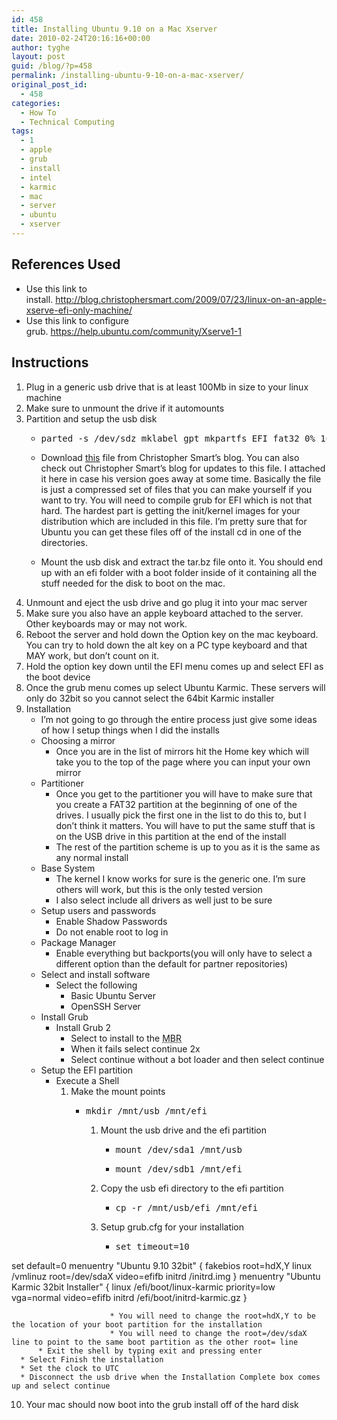 ```yaml
---
id: 458
title: Installing Ubuntu 9.10 on a Mac Xserver
date: 2010-02-24T20:16:16+00:00
author: tyghe
layout: post
guid: /blog/?p=458
permalink: /installing-ubuntu-9-10-on-a-mac-xserver/
original_post_id:
  - 458
categories:
  - How To
  - Technical Computing
tags:
  - 1
  - apple
  - grub
  - install
  - intel
  - karmic
  - mac
  - server
  - ubuntu
  - xserver
---
```

## References Used

  * Use this link to install. <http://blog.christophersmart.com/2009/07/23/linux-on-an-apple-xserve-efi-only-machine/>
  * Use this link to configure grub. <https://help.ubuntu.com/community/Xserve1-1>

<!--more-->

## Instructions

  1. Plug in a generic usb drive that is at least 100Mb in size to your linux machine
  2. Make sure to unmount the drive if it automounts
  3. Partition and setup the usb disk 
      * <pre>parted -s /dev/sdz mklabel gpt mkpartfs EFI fat32 0% 100% toggle 1 boot</pre>
    
      * Download [this](http://christophersmart.com/files/efi-grub.tar.bz2 "EFI Files") file from Christopher Smart&#8217;s blog. You can also check out Christopher Smart&#8217;s blog for updates to this file. I attached it here in case his version goes away at some time. Basically the file is just a compressed set of files that you can make yourself if you want to try. You will need to compile grub for EFI which is not that hard. The hardest part is getting the init/kernel images for your distribution which are included in this file. I&#8217;m pretty sure that for Ubuntu you can get these files off of the install cd in one of the directories.
      * Mount the usb disk and extract the tar.bz file onto it. You should end up with an efi folder with a boot folder inside of it containing all the stuff needed for the disk to boot on the mac.
  4. Unmount and eject the usb drive and go plug it into your mac server
  5. Make sure you also have an apple keyboard attached to the server. Other keyboards may or may not work.
  6. Reboot the server and hold down the Option key on the mac keyboard. You can try to hold down the alt key on a PC type keyboard and that MAY work, but don&#8217;t count on it.
  7. Hold the option key down until the EFI menu comes up and select EFI as the boot device
  8. Once the grub menu comes up select Ubuntu Karmic. These servers will only do 32bit so you cannot select the 64bit Karmic installer
  9. Installation 
      * I&#8217;m not going to go through the entire process just give some ideas of how I setup things when I did the installs
      * Choosing a mirror 
          * Once you are in the list of mirrors hit the Home key which will take you to the top of the page where you can input your own mirror
      * Partitioner 
          * Once you get to the partitioner you will have to make sure that you create a FAT32 partition at the beginning of one of the drives. I usually pick the first one in the list to do this to, but I don&#8217;t think it matters. You will have to put the same stuff that is on the USB drive in this partition at the end of the install
          * The rest of the partition scheme is up to you as it is the same as any normal install
      * Base System 
          * The kernel I know works for sure is the generic one. I&#8217;m sure others will work, but this is the only tested version
          * I also select include all drivers as well just to be sure
      * Setup users and passwords 
          * Enable Shadow Passwords
          * Do not enable root to log in
      * Package Manager 
          * Enable everything but backports(you will only have to select a different option than the default for partner repositories)
      * Select and install software 
          * Select the following 
              * Basic Ubuntu Server
              * OpenSSH Server
      * Install Grub 
          * Install Grub 2 
              * Select to install to the <acronym title="this should fail, but I think this at least gets the grub package installed which you will want">MBR</acronym>
              * When it fails select continue 2x
              * Select continue without a bot loader and then select continue
      * Setup the EFI partition 
          * Execute a Shell 
              1. Make the mount points 
                  * <pre>mkdir /mnt/usb /mnt/efi</pre>
                    
                      1. Mount the usb drive and the efi partition 
                          * <pre>mount /dev/sda1 /mnt/usb</pre>
                        
                          * <pre>mount /dev/sdb1 /mnt/efi</pre>
                    
                      2. Copy the usb efi directory to the efi partition 
                          * <pre>cp -r /mnt/usb/efi /mnt/efi</pre>
                    
                      3. Setup grub.cfg for your installation 
                          * <pre>set timeout=10
set default=0
menuentry "Ubuntu 9.10 32bit" {
   fakebios
   root=hdX,Y
   linux /vmlinuz  root=/dev/sdaX video=efifb
   initrd /initrd.img
}
menuentry "Ubuntu Karmic 32bit Installer" {
   linux /efi/boot/linux-karmic priority=low vga=normal video=efifb
   initrd /efi/boot/initrd-karmic.gz
}</pre>
                        
                          * You will need to change the root=hdX,Y to be the location of your boot partition for the installation
                          * You will need to change the root=/dev/sdaX line to point to the same boot partition as the other root= line
          * Exit the shell by typing exit and pressing enter
      * Select Finish the installation
      * Set the clock to UTC
      * Disconnect the usb drive when the Installation Complete box comes up and select continue
 10. Your mac should now boot into the grub install off of the hard disk
